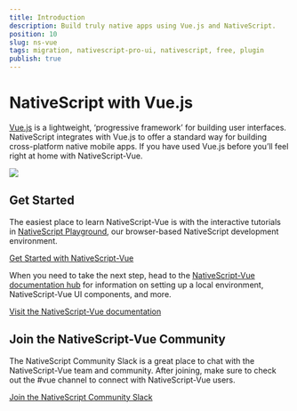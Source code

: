 ```yaml
---
title: Introduction
description: Build truly native apps using Vue.js and NativeScript.
position: 10
slug: ns-vue
tags: migration, nativescript-pro-ui, nativescript, free, plugin
publish: true
---
```


# NativeScript with Vue.js

<a href="https://vuejs.org" target="_blank">Vue.js</a> is a lightweight, ‘progressive framework’ for building user interfaces. NativeScript integrates with Vue.js to offer a standard way for building cross-platform native mobile apps. If you have used Vue.js before you’ll feel right at home with NativeScript-Vue.

![](https://docs.nativescript.org/img/vue/nativescript-vue.png)

## Get Started

The easiest place to learn NativeScript-Vue is with the interactive tutorials in [NativeScript Playground](https://play.nativescript.org/), our browser-based NativeScript development environment.

<a href="https://play.nativescript.org" class="ns-button -action" id="ng-start-button">Get Started with NativeScript-Vue</a>

When you need to take the next step, head to the [NativeScript-Vue documentation hub](https://nativescript-vue.org/en/docs/introduction/) for information on setting up a local environment, NativeScript-Vue UI components, and more.

<a href="https://nativescript-vue.org/en/docs/introduction/" class="ns-button -action" id="ng-start-button">Visit the NativeScript-Vue documentation</a>

## Join the NativeScript-Vue Community

The NativeScript Community Slack is a great place to chat with the NativeScript-Vue team and community. After joining, make sure to check out the #vue channel to connect with NativeScript-Vue users.

<a href="https://developer.telerik.com/wp-login.php?action=slack-invitation" class="ns-button" id="ng-start-button">Join the NativeScript Community Slack</a>
 
